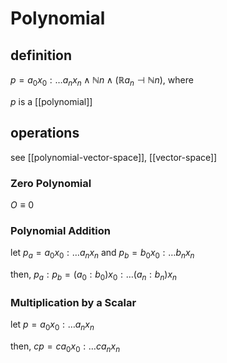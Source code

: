 # Polynomial

## definition

$p = a_0x_0 : \dots a_nx_n \land \mathbb N n \land (\mathbb R a_n \dashv \mathbb N n)$, where

$p$ is a [[polynomial]]

## operations

see [[polynomial-vector-space]], [[vector-space]]

### Zero Polynomial

$O \equiv 0$

### Polynomial Addition

let $p_a = a_0x_0 : \dots a_nx_n$ and $p_b = b_0x_0 : \dots b_nx_n$

then, $p_a : p_b = (a_0 : b_0) x_0 : \dots (a_n : b_n) x_n$

### Multiplication by a Scalar

let $p = a_0x_0 : \dots a_nx_n$

then, $cp = ca_0x_0 : \dots ca_nx_n$
